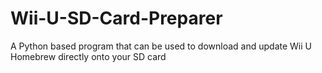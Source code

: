 # Wii-U-SD-Card-Preparer
A Python based program that can be used to download and update Wii U Homebrew directly onto your SD card
